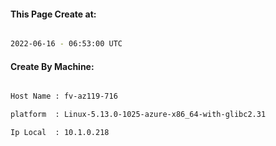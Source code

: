 
   
#### This Page Create at:

```bash

2022-06-16 - 06:53:00 UTC

```

#### Create By Machine:

```bash

Host Name : fv-az119-716

platform  : Linux-5.13.0-1025-azure-x86_64-with-glibc2.31

Ip Local  : 10.1.0.218

```

